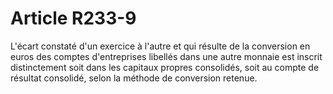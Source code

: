 # Article R233-9

L'écart constaté d'un exercice à l'autre et qui résulte de la conversion en euros des comptes d'entreprises libellés dans une autre monnaie est inscrit distinctement soit dans les capitaux propres consolidés, soit au compte de résultat consolidé, selon la méthode de conversion retenue.
